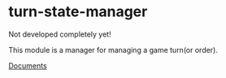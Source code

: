 # turn-state-manager
Not developed completely yet!

This module is a manager for managing a game turn(or order).

[Documents](https://www.notion.so/Documents-v0-9-6-ecfa12fc9a9d47bbb75257ed0c584f35)
